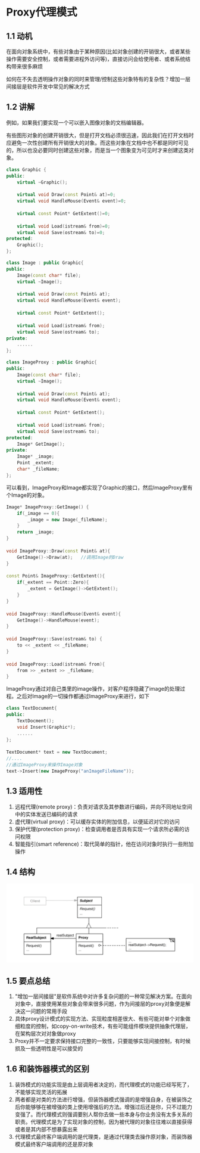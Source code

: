 # Proxy代理模式

## 1.1 动机

在面向对象系统中，有些对象由于某种原因(比如对象创建的开销很大，或者某些操作需要安全控制，或者需要进程外访问等)，直接访问会给使用者、或者系统结构带来很多麻烦

如何在不失去透明操作对象的同时来管理/控制这些对象特有的复杂性？增加一层间接层是软件开发中常见的解决方式

## 1.2 讲解

例如，如果我们要实现一个可以嵌入图像对象的文档编辑器。

有些图形对象的创建开销很大，但是打开文档必须很迅速，因此我们在打开文档时应避免一次性创建所有开销很大的对象。而这些对象在文档中也不都是同时可见的，所以也没必要同时创建这些对象，而是当一个图象变为可见时才来创建这类对象。

```c++
class Graphic {
public:
    virtual ~Graphic();
    
    virtual void Draw(const Point& at)=0;
    virtual void HandleMouse(Event& event)=0;
    
    virtual const Point* GetExtent()=0;
    
    virtual void Load(istream& from)=0;
    virtual void Save(ostream& to)=0;
protected:
    Graphic();
};
```

```c++
class Image : public Graphic{
public:
    Image(const char* file);
    virtual ~Image();
    
    virtual void Draw(const Point& at);
    virtual void HandleMouse(Event& event);
    
    virtual const Point* GetExtent();
    
    virtual void Load(istream& from);
    virtual void Save(ostream& to);
private:
    ......
};
```

```c++
class ImageProxy : public Graphic{
public:
    Image(const char* file);
    virtual ~Image();
    
    virtual void Draw(const Point& at);
    virtual void HandleMouse(Event& event);
    
    virtual const Point* GetExtent();
    
    virtual void Load(istream& from);
    virtual void Save(ostream& to);
protected:
    Image* GetImage();
private:
    Image* _image;
    Point _extent;
    char* _fileName;
};
```

可以看到，ImageProxy和Image都实现了Graphic的接口，然后ImageProxy里有个Image的对象。

```c++
Image* ImageProxy::GetImage() {
    if(_image == 0){
		_image = new Image(_fileName);
    }
    return _image;
}

void ImageProxy::Draw(const Point& at){
    GetImage()->Draw(at);	//调用Image的Draw
}

const Point& ImageProxy::GetExtent(){
    if(_extent == Point::Zero){
        _extent = GetImage()->GetExtent();
    }
}

void ImageProxy::HandleMouse(Event& event){
    GetImage()->HandleMouse(event);
}

void ImageProxy::Save(ostream& to) {
	to << _extent << _fileName;
}

void ImageProxy::Load(istream& from){
    from >> _extent >> _fileName;
}
```

ImageProxy通过对自己类里的image操作，对客户程序隐藏了image的处理过程。之后对Image的一切操作都通过ImageProxy来进行，如下

```C++
class TextDocument{
public:
    TextDocment();
    void Insert(Graphic*);
    ......
};

TextDocument* text = new TextDocument;
//....
//通过ImageProxy来操作Image对象
text->Insert(new ImageProxy("anImageFileName"));
```

## 1.3 适用性

1. 远程代理(remote proxy)：负责对请求及其参数进行编码，并向不同地址空间中的实体发送已编码的请求
2. 虚代理(virtual proxy)：可以缓存实体的附加信息，以便延迟对它的访问
3. 保护代理(protection proxy)：检查调用者是否具有实现一个请求所必需的访问权限
4. 智能指引(smart reference)：取代简单的指针，他在访问对象时执行一些附加操作

## 1.4 结构

![](../img/代理模式结构.png)

## 1.5 要点总结

1. "增加一层间接层"是软件系统中对许多复杂问题的一种常见解决方案。在面向对象中，直接使用某些对象会带来很多问题，作为间接层的proxy对象便是解决这一问题的常用手段
2. 具体proxy设计模式的实现方法、实现粒度相差很大、有些可能对单个对象做细粒度的控制，如copy-on-write技术，有些可能组件模块提供抽象代理层，在架构层次对对象做proxy
3. Proxy并不一定要求保持接口完整的一致性，只要能够实现间接控制，有时候损及一些透明性是可以接受的

## 1.6 和装饰器模式的区别

1. 装饰模式的功能实现是由上层调用者决定的，而代理模式的功能已经写死了，不能够实现灵活的拓展
2. 两者都是对类的方法进行增强，但装饰器模式强调的是增强自身，在被装饰之后你能够够在被增强的类上使用增强后的方法。增强过后还是你，只不过能力变强了。而代理模式则强调要别人帮你去做一些本身与你业务没有太多关系的职责。代理模式是为了实现对象的控制，因为被代理的对象往往难以直接获得或者是其内部不想暴露出来
3. 代理模式最终客户端调用的是代理类，是通过代理类去操作原对象，而装饰器模式最终客户端调用的还是原对象

